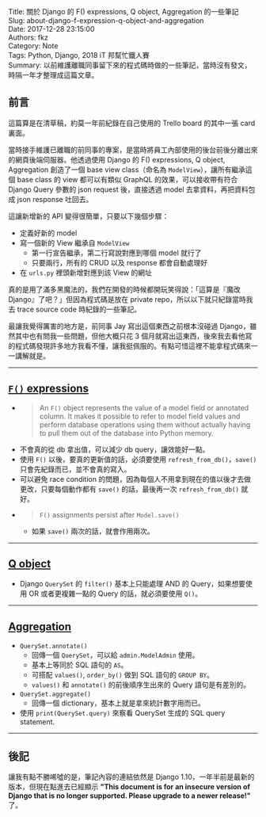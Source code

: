 Title: 關於 Django 的 F() expressions, Q object, Aggregation 的一些筆記  
Slug: about-django-f-expression-q-object-and-aggregation  
Date: 2017-12-28 23:15:00  
Authors: fkz  
Category: Note  
Tags: Python, Django, 2018 iT 邦幫忙鐵人賽  
Summary: 以前維護離職同事留下來的程式碼時做的一些筆記，當時沒有發文，時隔一年才整理成這篇文章。  
  
  
## 前言  
  
這篇算是在清草稿，約莫一年前紀錄在自己使用的 Trello board 的其中一張 card 裏面。  
  
當時接手維護已離職的前同事的專案，是當時將員工內部使用的後台前後分離出來的網頁後端伺服器。他透過使用 Django 的 F() expressions, Q object, Aggregation 創造了一個 base view class（命名為 `ModelView`），讓所有繼承這個 base class 的 view 都可以有類似 GraphQL 的效果，可以接收帶有符合 Django Query 參數的 json request 後，直接透過 model 去拿資料，再把資料包成 json response 吐回去。  
  
這讓新增新的 API 變得很簡單，只要以下幾個步驟：  
  
+ 定義好新的 model  
+ 寫一個新的 View 繼承自 `ModelView`  
    + 第一行宣告繼承，第二行寫說對應到哪個 model 就行了  
    + 只要兩行，所有的 CRUD 以及 response 都會自動處理好  
+ 在 `urls.py` 裡頭新增對應到該 View 的網址  
  
真的是用了滿多黑魔法的，我們在開發的時候都開玩笑得說：「這算是『魔改 Django』了吧？」但因為程式碼是放在 private repo，所以以下就只紀錄當時我去 trace source code 時紀錄的一些筆記。  
  
最讓我覺得厲害的地方是，前同事 Jay 寫出這個東西之前根本沒碰過 Django，雖然其中也有問我一些問題，但他大概只花 3 個月就寫出這東西，後來我去看他寫的程式碼發現許多地方我看不懂，讓我挺佩服的。有點可惜這裡不能拿程式碼來一一講解就是。  
  
---  
  
## [`F()` expressions](https://docs.djangoproject.com/en/1.10/ref/models/expressions/#f-expressions)  
  
+ > An `F()` object represents the value of a model field or annotated column. It makes it possible to refer to model field values and perform database operations using them without actually having to pull them out of the database into Python memory.  
+ 不會真的從 db 拿出值，可以減少 db query，讓效能好一點。  
+ 使用 `F()` 以後，要真的更新值的話，必須要使用 `refresh_from_db()`，`save()` 只會先紀錄而已，並不會真的寫入。  
+ 可以避免 race condition 的問題，因為每個人不用拿到現在的值以後才去做更改，只要每個動作都有 `save()` 的話，最後再一次 `refresh_from_db()` 就好。  
+ > `F()` assignments persist after `Model.save()`  
    + 如果 `save()` 兩次的話，就會作用兩次。  
  
---  
  
## [Q object](https://docs.djangoproject.com/en/1.10/topics/db/queries/#complex-lookups-with-q)  
+ Django `QuerySet` 的 `filter()` 基本上只能處理 AND 的 Query，如果想要使用 OR 或者更複雜一點的 Query 的話，就必須要使用 `Q()`。  
  
---  
  
## [Aggregation](https://docs.djangoproject.com/en/1.10/topics/db/aggregation/)  
  
+ `QuerySet.annotate()`  
    + 回傳一個 `QuerySet`，可以給 `admin.ModelAdmin` 使用。  
    + 基本上等同於 SQL 語句的 `AS`。  
    + 可搭配 `values()`, `order_by()` 做到 SQL 語句的 `GROUP BY`。  
    + `values()` 和 `annotate()` 的前後順序生出來的 Query 語句是有差別的。  
+ `QuerySet.aggregate()`  
    + 回傳一個 dictionary，基本上就是拿來統計數字用而已。  
+ 使用 `print(QuerySet.query)` 來察看 QuerySet 生成的 SQL query statement.  
  
---  
  
## 後記  
  
讓我有點不勝唏噓的是，筆記內容的連結依然是 Django 1.10，一年半前是最新的版本，但現在點進去已經顯示 **"This document is for an insecure version of Django that is no longer supported. Please upgrade to a newer release!"** 了。  
